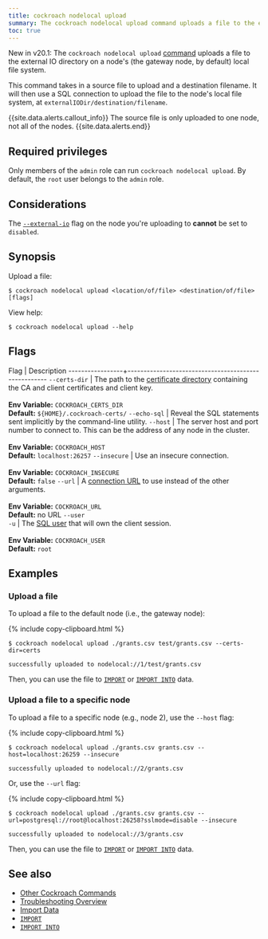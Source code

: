 ```yaml
---
title: cockroach nodelocal upload
summary: The cockroach nodelocal upload command uploads a file to the external IO directory on a node's (the gateway node, by default) local file system.
toc: true
---
```


<span class="[version](cluster-settings.html#setting-version)-tag">New in v20.1:</span> The `cockroach nodelocal upload` [command](cockroach-commands.html) uploads a file to the external IO directory on a node's (the gateway node, by default) local file system.

This command takes in a source file to upload and a destination filename. It will then use a SQL connection to upload the file to the node's local file system, at `externalIODir/destination/filename`.

{{site.data.alerts.callout_info}}
The source file is only uploaded to one node, not all of the nodes.
{{site.data.alerts.end}}

## Required privileges

Only members of the `admin` role can run `cockroach nodelocal upload`. By default, the `root` user belongs to the `admin` role.

## Considerations

The [`--external-io`](cockroach-start.html#general) flag on the node you're uploading to **cannot** be set to `disabled`.

## Synopsis

Upload a file:

~~~ shell
$ cockroach nodelocal upload <location/of/file> <destination/of/file> [flags]
~~~

View help:

~~~ shell
$ cockroach nodelocal upload --help
~~~

## Flags

 Flag            | Description
-----------------+-----------------------------------------------------
`--certs-dir`    | The path to the [certificate directory](cockroach-cert.html) containing the CA and client certificates and client key.<br><br>**Env Variable:** `COCKROACH_CERTS_DIR`<br>**Default:** `${HOME}/.cockroach-certs/`
`--echo-sql`     | Reveal the SQL statements sent implicitly by the command-line utility.
`--host`         | The server host and port number to connect to. This can be the address of any node in the cluster. <br><br>**Env Variable:** `COCKROACH_HOST`<br>**Default:** `localhost:26257`
`--insecure`     | Use an insecure connection.<br><br>**Env Variable:** `COCKROACH_INSECURE`<br>**Default:** `false`
`--url`          | A [connection URL](connection-parameters.html#connect-using-a-url) to use instead of the other arguments.<br><br>**Env Variable:** `COCKROACH_URL`<br>**Default:** no URL
`--user`<br>`-u` | The [SQL user](create-user.html) that will own the client session.<br><br>**Env Variable:** `COCKROACH_USER`<br>**Default:** `root`

## Examples

### Upload a file

To upload a file to the default node (i.e., the gateway node):

{% include copy-clipboard.html %}
~~~ shell
$ cockroach nodelocal upload ./grants.csv test/grants.csv --certs-dir=certs
~~~

~~~
successfully uploaded to nodelocal://1/test/grants.csv
~~~

Then, you can use the file to [`IMPORT`](import.html) or [`IMPORT INTO`](import-into.html) data.

### Upload a file to a specific node

To upload a file to a specific node (e.g., node 2), use the `--host` flag:

{% include copy-clipboard.html %}
~~~ shell
$ cockroach nodelocal upload ./grants.csv grants.csv --host=localhost:26259 --insecure
~~~

~~~
successfully uploaded to nodelocal://2/grants.csv
~~~

Or, use the `--url` flag:

{% include copy-clipboard.html %}
~~~ shell
$ cockroach nodelocal upload ./grants.csv grants.csv --url=postgresql://root@localhost:26258?sslmode=disable --insecure
~~~

~~~
successfully uploaded to nodelocal://3/grants.csv
~~~

Then, you can use the file to [`IMPORT`](import.html) or [`IMPORT INTO`](import-into.html) data.

## See also

- [Other Cockroach Commands](cockroach-commands.html)
- [Troubleshooting Overview](troubleshooting-overview.html)
- [Import Data](migration-overview.html)
- [`IMPORT`](import.html)
- [`IMPORT INTO`](import-into.html)
